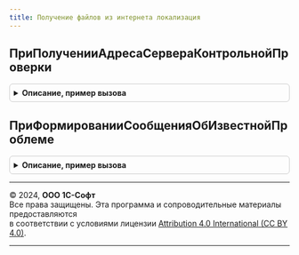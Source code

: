 ```yaml
---
title: Получение файлов из интернета локализация
---
```



## ПриПолученииАдресаСервераКонтрольнойПроверки
<details style="margin: 1em 0; padding: 0.5em; border: 1px solid #ccc; border-radius: 6px;">

<summary style="font-weight: bold; cursor: pointer;">Описание, пример вызова</summary>

```bsl

// Вызывается при проверке доступности Интернета и позволяет указать контрольный адрес.
//
// Параметры:
//  АдресаСервера - Строка - установить адрес сервера для контрольной проверки подключения.
//                           По умолчанию, "google.co)m".
//
Процедура ПриПолученииАдресаСервераКонтрольнойПроверки(АдресаСервера) Экспорт
```

Пример вызова
```bsl
ПолучениеФайловИзИнтернетаЛокализация.ПриПолученииАдресаСервераКонтрольнойПроверки(АдресаСервера) 
```
</details>

## ПриФормированииСообщенияОбИзвестнойПроблеме
<details style="margin: 1em 0; padding: 0.5em; border: 1px solid #ccc; border-radius: 6px;">

<summary style="font-weight: bold; cursor: pointer;">Описание, пример вызова</summary>

```bsl

// Вызывается при проверке доступности Интернета и позволяет дополнить подробную информацию об известной проблеме.
//
// Параметры:
//  Описание - Массив из Строка - краткое описание ошибки при проверке доступности Интернета.
//  ТекстОшибки - см. ПолучениеФайловИзИнтернета.ДиагностикаСоединения
//
Процедура ПриФормированииСообщенияОбИзвестнойПроблеме(Описание, ТекстОшибки) Экспорт
```

Пример вызова
```bsl
ПолучениеФайловИзИнтернетаЛокализация.ПриФормированииСообщенияОбИзвестнойПроблеме(Описание, ТекстОшибки) 
```
</details>

---

© 2024, **ООО 1С-Софт**  
Все права защищены. Эта программа и сопроводительные материалы предоставляются  
в соответствии с условиями лицензии [Attribution 4.0 International (CC BY 4.0)](https://creativecommons.org/licenses/by/4.0/legalcode).

---
